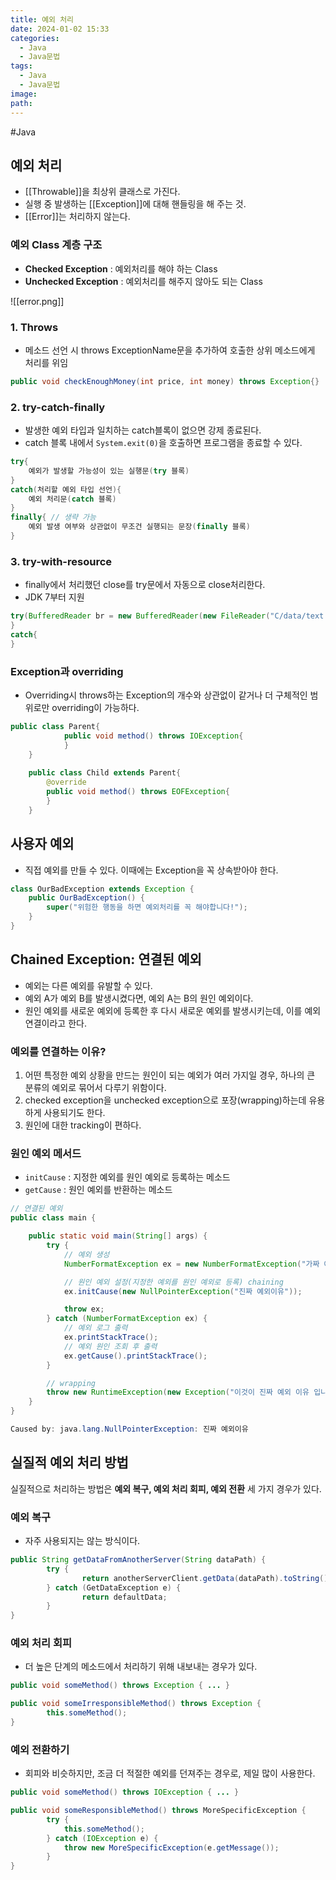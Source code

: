 ```yaml
---
title: 예외 처리
date: 2024-01-02 15:33
categories:
  - Java
  - Java문법
tags:
  - Java
  - Java문법
image: 
path:
---
```

#Java 

## 예외 처리
+ [[Throwable]]을 최상위 클래스로 가진다.
+ 실행 중 발생하는 [[Exception]]에 대해 핸들링을 해 주는 것.
+ [[Error]]는 처리하지 않는다.
### 예외 Class 계층 구조
- **Checked Exception** : 예외처리를 해야 하는 Class
- **Unchecked Exception** : 예외처리를 해주지 않아도 되는 Class

![[error.png]]
### 1. Throws
+ 메소드 선언 시 throws ExceptionName문을 추가하여 호출한 상위 메소드에게 처리를 위임
```java
public void checkEnoughMoney(int price, int money) throws Exception{}
```

### 2. try-catch-finally
+ 발생한 예외 타입과 일치하는 catch블록이 없으면 강제 종료된다.
+ catch 블록 내에서 ```System.exit(0)```을 호출하면 프로그램을 종료할 수 있다.
```java
try{
	예외가 발생할 가능성이 있는 실행문(try 블록)
}
catch(처리할 예외 타입 선언){
	예외 처리문(catch 블록)
}
finally{ // 생략 가능
	예외 발생 여부와 상관없이 무조건 실행되는 문장(finally 블록)
}
```

### 3. try-with-resource
- finally에서 처리했던 close를 try문에서 자동으로 close처리한다.
- JDK 7부터 지원
```java
try(BufferedReader br = new BufferedReader(new FileReader("C/data/text.txt"))){
}
catch{
}
```

### Exception과 overriding
- Overriding시 throws하는 Exception의 개수와 상관없이 같거나 더 구체적인 범위로만 overriding이 가능하다.

```java
public class Parent{
			public void method() throws IOException{
			}
	}
	
	public class Child extends Parent{
		@override
		public void method() throws EOFException{
		}
	}
```

## 사용자 예외
+ 직접 예외를 만들 수 있다. 이때에는 Exception을 꼭 상속받아야 한다.

```java
class OurBadException extends Exception {
	public OurBadException() {
		super("위험한 행동을 하면 예외처리를 꼭 해야합니다!");
	}
}

```

## Chained Exception: 연결된 예외
+ 예외는 다른 예외를 유발할 수 있다.
+ 예외 A가 예외 B를 발생시켰다면, 예외 A는 B의 원인 예외이다.
+ 원인 예외를 새로운 예외에 등록한 후 다시 새로운 예외를 발생시키는데, 이를 예외 연결이라고 한다.

### 예외를 연결하는 이유?
1. 어떤 특정한 예외 상황을 만드는 원인이 되는 예외가 여러 가지일 경우, 하나의 큰 분류의 예외로 묶어서 다루기 위함이다.
2. checked exception을 unchecked exception으로 포장(wrapping)하는데 유용하게 사용되기도 한다.
3. 원인에 대한 tracking이 편하다.

### 원인 예외 메서드
+ `initCause` : 지정한 예외를 원인 예외로 등록하는 메소드
+ `getCause` : 원인 예외를 반환하는 메소드

```java
// 연결된 예외 
public class main {

    public static void main(String[] args) {
        try {
            // 예외 생성
            NumberFormatException ex = new NumberFormatException("가짜 예외이유");

            // 원인 예외 설정(지정한 예외를 원인 예외로 등록) chaining
            ex.initCause(new NullPointerException("진짜 예외이유"));

            throw ex;
        } catch (NumberFormatException ex) {
            // 예외 로그 출력
            ex.printStackTrace();
            // 예외 원인 조회 후 출력
            ex.getCause().printStackTrace();
        }

        // wrapping
        throw new RuntimeException(new Exception("이것이 진짜 예외 이유 입니다."));
    }
}

Caused by: java.lang.NullPointerException: 진짜 예외이유
```

## 실질적 예외 처리 방법
실질적으로 처리하는 방법은 **예외 복구, 예외 처리 회피, 예외 전환** 세 가지 경우가 있다.

### 예외 복구
+ 자주 사용되지는 않는 방식이다.

```java
public String getDataFromAnotherServer(String dataPath) {
		try {
				return anotherServerClient.getData(dataPath).toString();
		} catch (GetDataException e) {
				return defaultData;
		}
}
```

### 예외 처리 회피
+ 더 높은 단계의 메소드에서 처리하기 위해 내보내는 경우가 있다.

```java
public void someMethod() throws Exception { ... }

public void someIrresponsibleMethod() throws Exception {
		this.someMethod();
}
```

### 예외 전환하기
+ 회피와 비슷하지만, 조금 더 적절한 예외를 던져주는 경우로, 제일 많이 사용한다.

```java
public void someMethod() throws IOException { ... }

public void someResponsibleMethod() throws MoreSpecificException {
		try {
			this.someMethod();
		} catch (IOException e) {
			throw new MoreSpecificException(e.getMessage());
		}
}
```